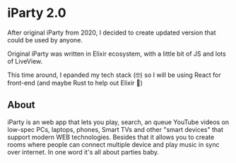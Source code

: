 # iParty 2.0

After original iParty from 2020, I decided to create updated version that could be used by anyone.

Original iParty was written in Elixir ecosystem, with a little bit of JS and lots of LiveView.

This time around, I epanded my tech stack (🤓) so I will be using React for front-end (and maybe Rust to help out Elixir 👀)

## About

iParty is an web app that lets you play, search, an queue YouTube videos on low-spec PCs, laptops, phones, Smart TVs and other "smart devices" that support modern WEB technologies. Besides that it allows you to create rooms where people can connect multiple device and play music in sync over internet. In one word it's all about parties baby.